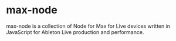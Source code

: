 # max-node

max-node is a collection of Node for Max for Live devices written in JavaScript for Ableton Live production and performance.
